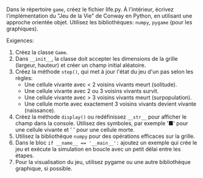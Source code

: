 Dans le répertoire `game`, créez le fichier life.py.
À l'intérieur, écrivez l'implémentation du "Jeu de la Vie" de Conway en Python, en utilisant une approche orientée objet.
Utilisez les bibliothèques: `numpy`, `pygame` (pour les graphiques).


Exigences:
1.  Créez la classe `Game`.
2.  Dans `__init__`, la classe doit accepter les dimensions de la grille (largeur, hauteur) et créer un champ initial aléatoire.
3.  Créez la méthode `step()`, qui met à jour l'état du jeu d'un pas selon les règles:
    - Une cellule vivante avec < 2 voisins vivants meurt (solitude).
    - Une cellule vivante avec 2 ou 3 voisins vivants survit.
    - Une cellule vivante avec > 3 voisins vivants meurt (surpopulation).
    - Une cellule morte avec exactement 3 voisins vivants devient vivante (naissance).
4.  Créez la méthode `display()` ou redéfinissez `__str__` pour afficher le champ dans la console. Utilisez des symboles, par exemple '■' pour une cellule vivante et ' ' pour une cellule morte.
5.  Utilisez la bibliothèque `numpy` pour des opérations efficaces sur la grille.
6.  Dans le bloc `if __name__ == '__main__':` ajoutez un exemple qui crée le jeu et exécute la simulation en boucle avec un petit délai entre les étapes.
7. Pour la visualisation du jeu, utilisez pygame ou une autre bibliothèque graphique, si possible.